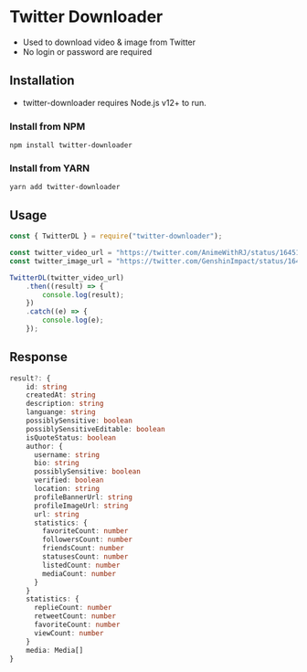 # Twitter Downloader

-   Used to download video & image from Twitter
-   No login or password are required

## Installation

-   twitter-downloader requires Node.js v12+ to run.

### Install from NPM

```
npm install twitter-downloader
```

### Install from YARN

```
yarn add twitter-downloader
```

## Usage

```js
const { TwitterDL } = require("twitter-downloader");

const twitter_video_url = "https://twitter.com/AnimeWithRJ/status/1645156770266923008";
const twitter_image_url = "https://twitter.com/GenshinImpact/status/1645308130857820161";

TwitterDL(twitter_video_url)
    .then((result) => {
        console.log(result);
    })
    .catch((e) => {
        console.log(e);
    });
```

## Response

```ts
result?: {
    id: string
    createdAt: string
    description: string
    languange: string
    possiblySensitive: boolean
    possiblySensitiveEditable: boolean
    isQuoteStatus: boolean
    author: {
      username: string
      bio: string
      possiblySensitive: boolean
      verified: boolean
      location: string
      profileBannerUrl: string
      profileImageUrl: string
      url: string
      statistics: {
        favoriteCount: number
        followersCount: number
        friendsCount: number
        statusesCount: number
        listedCount: number
        mediaCount: number
      }
    }
    statistics: {
      replieCount: number
      retweetCount: number
      favoriteCount: number
      viewCount: number
    }
    media: Media[]
}
```
